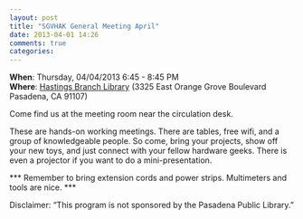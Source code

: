 ```yaml
---
layout: post
title: "SGVHAK General Meeting April"
date: 2013-04-01 14:26
comments: true
categories: 
---
```


__When__: Thursday, 04/04/2013 6:45 - 8:45 PM<br />
__Where__: [Hastings Branch Library](http://cityofpasadena.net/library/about_the_library/hastings_branch/) (3325 East Orange Grove Boulevard  Pasadena, CA 91107)

Come find us at the meeting room near the circulation desk.

These are hands-on working meetings. There are tables, free wifi, and a group of knowledgeable people. So come, bring your projects, show off your new toys, and just connect with your fellow hardware geeks. There is even a projector if you want to do a mini-presentation.

*** Remember to bring extension cords and power strips. Multimeters and tools are nice. ***

Disclaimer: “This program is not sponsored by the Pasadena Public Library.”
